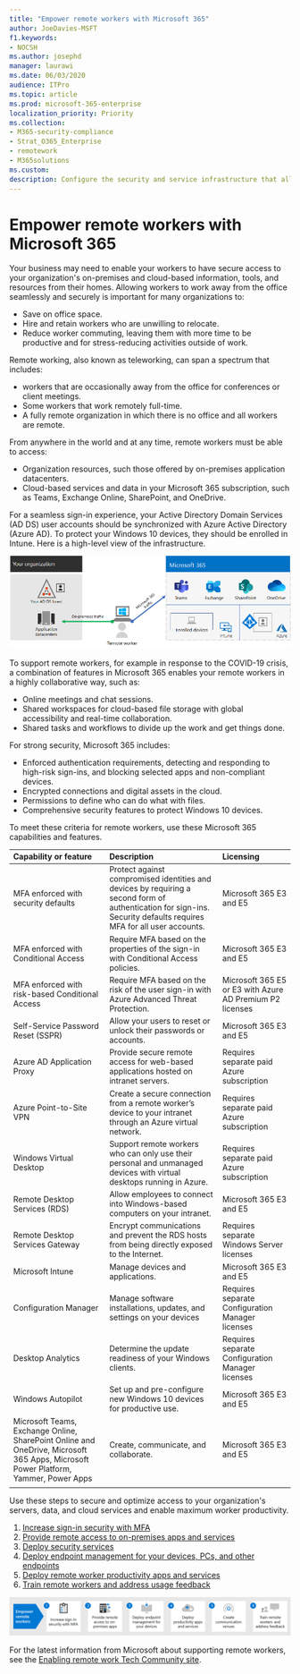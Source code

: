 ```yaml
---
title: "Empower remote workers with Microsoft 365"
author: JoeDavies-MSFT
f1.keywords:
- NOCSH
ms.author: josephd
manager: laurawi
ms.date: 06/03/2020
audience: ITPro
ms.topic: article
ms.prod: microsoft-365-enterprise
localization_priority: Priority
ms.collection: 
- M365-security-compliance
- Strat_O365_Enterprise
- remotework
- M365solutions
ms.custom: 
description: Configure the security and service infrastructure that allows your workers to work remotely from anywhere and at any time.
---
```


# Empower remote workers with Microsoft 365

Your business may need to enable your workers to have secure access to your organization's on-premises and cloud-based information, tools, and resources from their homes. Allowing workers to work away from the office seamlessly and securely is important for many organizations to:

- Save on office space.
- Hire and retain workers who are unwilling to relocate.
- Reduce worker commuting, leaving them with more time to be productive and for stress-reducing activities outside of work.

Remote working, also known as teleworking, can span a spectrum that includes:

- workers that are occasionally away from the office for conferences or client meetings.
- Some workers that work remotely full-time.
- A fully remote organization in which there is no office and all workers are remote.

From anywhere in the world and at any time, remote workers must be able to access:

- Organization resources, such those offered by on-premises application datacenters.
- Cloud-based services and data in your Microsoft 365 subscription, such as Teams, Exchange Online, SharePoint, and OneDrive.

For a seamless sign-in experience, your Active Directory Domain Services (AD DS) user accounts should be synchronized with Azure Active Directory (Azure AD). To protect your Windows 10 devices, they should be enrolled in Intune. Here is a high-level view of the infrastructure.

![The basic infrastructure for remote workers with Microsoft 365](../media/empower-people-to-work-remotely/remote-workers-basic-infrastructure.png)


To support remote workers, for example in response to the COVID-19 crisis, a combination of features in Microsoft 365 enables your remote workers in a highly collaborative way, such as:

- Online meetings and chat sessions.
- Shared workspaces for cloud-based file storage with global accessibility and real-time collaboration.
- Shared tasks and workflows to divide up the work and get things done.

For strong security, Microsoft 365 includes:

- Enforced authentication requirements, detecting and responding to high-risk sign-ins, and blocking selected apps and non-compliant devices.
- Encrypted connections and digital assets in the cloud.
- Permissions to define who can do what with files.
- Comprehensive security features to protect Windows 10 devices.

To meet these criteria for remote workers, use these Microsoft 365 capabilities and features.

| Capability or feature | Description | Licensing |
|:-------|:-----|:-------|
| MFA enforced with security defaults	| Protect against compromised identities and devices by requiring a second form of authentication for sign-ins. Security defaults requires MFA for all user accounts.	| Microsoft 365 E3 and E5 |
| MFA enforced with Conditional Access| Require MFA based on the properties of the sign-in with Conditional Access policies.	| Microsoft 365 E3 and E5 | 
| MFA enforced with risk-based Conditional Access	| Require MFA based on the risk of the user sign-in with Azure Advanced Threat Protection. | Microsoft 365 E5 or E3 with Azure AD Premium P2 licenses | 
| Self-Service Password Reset (SSPR)	| Allow your users to reset or unlock their passwords or accounts.	| Microsoft 365 E3 and E5 |
| Azure AD Application Proxy	| Provide secure remote access for web-based applications hosted on intranet servers.	| Requires separate paid Azure subscription |
| Azure Point-to-Site VPN	| Create a secure connection from a remote worker’s device to your intranet through an Azure virtual network.	| Requires separate paid Azure subscription |
| Windows Virtual Desktop	| Support remote workers who can only use their personal and unmanaged devices with virtual desktops running in Azure. | Requires separate paid Azure subscription |
| Remote Desktop Services (RDS)	| Allow employees to connect into Windows-based computers on your intranet.	| Microsoft 365 E3 and E5 | 
| Remote Desktop Services Gateway	| Encrypt communications and prevent the RDS hosts from being directly exposed to the Internet.	| Requires separate Windows Server licenses |
| Microsoft Intune | Manage devices and applications.	| Microsoft 365 E3 and E5 | 
| Configuration Manager	| Manage software installations, updates, and settings on your devices | Requires separate Configuration Manager licenses |
| Desktop Analytics	| Determine the update readiness of your Windows clients.	| Requires separate Configuration Manager licenses |
| Windows Autopilot	| Set up and pre-configure new Windows 10 devices for productive use.	| Microsoft 365 E3 and E5 |
| Microsoft Teams, Exchange Online, SharePoint Online and OneDrive, Microsoft 365 Apps, Microsoft Power Platform, Yammer, Power Apps | Create, communicate, and collaborate. | Microsoft 365 E3 and E5 |
||||

Use these steps to secure and optimize access to your organization's servers, data, and cloud services and enable maximum worker productivity.

1. [Increase sign-in security with MFA](empower-people-to-work-remotely-secure-sign-in.md)
2. [Provide remote access to on-premises apps and services](empower-people-to-work-remotely-remote-access.md)
3. [Deploy security services](empower-people-to-work-remotely-security-services.md)
4. [Deploy endpoint management for your devices, PCs, and other endpoints](empower-people-to-work-remotely-manage-endpoints.md)
5. [Deploy remote worker productivity apps and services](empower-people-to-work-remotely-teams-productivity-apps.md)
6. [Train remote workers and address usage feedback](empower-people-to-work-remotely-train-monitor-usage.md)

![The steps to empower remote workers with Microsoft 365](../media/empower-people-to-work-remotely/remote-workers-step-grid.png)

For the latest information from Microsoft about supporting remote workers, see the [Enabling remote work Tech Community site](https://resources.techcommunity.microsoft.com/enabling-remote-work/).
